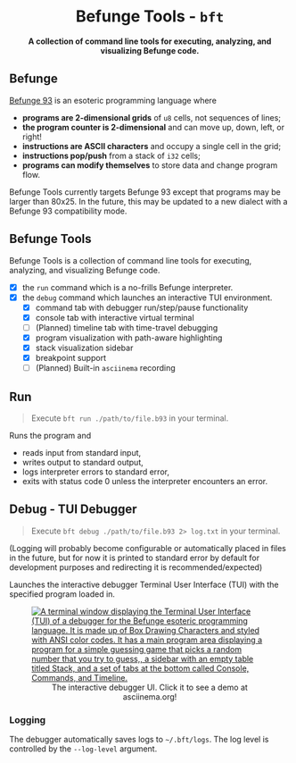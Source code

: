 <div align="center">
  <h1>Befunge Tools - <code>bft</code></h1>

  <p>
    <strong>A collection of command line tools for executing, analyzing, and visualizing Befunge code.</strong>
  </p>
</div>

## Befunge

[Befunge 93](https://esolangs.org/wiki/Befunge) is an esoteric programming language where
* **programs are 2-dimensional grids** of `u8` cells, not sequences of lines;
* **the program counter is 2-dimensional** and can move up, down, left, or right!
* **instructions are ASCII characters** and occupy a single cell in the grid;
* **instructions pop/push** from a stack of `i32` cells;
* **programs can modify themselves** to store data and change program flow.

Befunge Tools currently targets Befunge 93 except that programs may be larger than 80x25. In the future, this may be updated to a new dialect with a Befunge 93 compatibility mode.

## Befunge Tools

Befunge Tools is a collection of command line tools for executing, analyzing, and visualizing Befunge code.

- [X] the `run` command which is a no-frills Befunge interpreter.
- [X] the `debug` command which launches an interactive TUI environment.
  - [X] command tab with debugger run/step/pause functionality
  - [X] console tab with interactive virtual terminal
  - [ ] (Planned) timeline tab with time-travel debugging
  - [X] program visualization with path-aware highlighting
  - [X] stack visualization sidebar
  - [X] breakpoint support
  - [ ] (Planned) Built-in `asciinema` recording

## Run

> Execute `bft run ./path/to/file.b93` in your terminal.

Runs the program and
* reads input from standard input,
* writes output to standard output,
* logs interpreter errors to standard error,
* exits with status code 0 unless the interpreter encounters an error.

## Debug - TUI Debugger

> Execute `bft debug ./path/to/file.b93 2> log.txt` in your terminal.

(Logging will probably become configurable or automatically placed in files in the future, but for now it is printed to standard error by default for development purposes and redirecting it is recommended/expected)

Launches the interactive debugger Terminal User Interface (TUI) with the specified program loaded in.

<figure>
  <a href="https://asciinema.org/a/jePiNWuNsG1lP4csxoTmJMhHT"><img src="https://asciinema.org/a/jePiNWuNsG1lP4csxoTmJMhHT.png" alt="A terminal window displaying the Terminal User Interface (TUI) of a debugger for the Befunge esoteric programming language. It is made up of Box Drawing Characters and styled with ANSI color codes. It has a main program area displaying a program for a simple guessing game that picks a random number that you try to guess,, a sidebar with an empty table titled Stack, and a set of tabs at the bottom called Console, Commands, and Timeline."></a>
  <figcaption align="center">The interactive debugger UI. Click it to see a demo at asciinema.org!</figcaption>
</figure>

### Logging

The debugger automatically saves logs to `~/.bft/logs`. The log level is controlled by the `--log-level` argument.